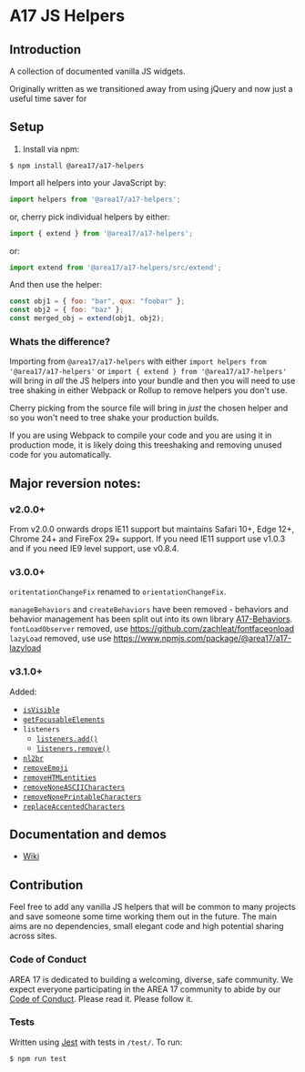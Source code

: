 # A17 JS Helpers

## Introduction

A collection of documented vanilla JS widgets.

Originally written as we transitioned away from using jQuery and now just a useful time saver for


## Setup

1. Install via npm:

```shell
$ npm install @area17/a17-helpers
```

Import all helpers into your JavaScript by:

```JavaScript
import helpers from '@area17/a17-helpers';
```

or, cherry pick individual helpers by either:

```JavaScript
import { extend } from '@area17/a17-helpers';
```

or:

```JavaScript
import extend from '@area17/a17-helpers/src/extend';
```

And then use the helper:

```JavaScript
const obj1 = { foo: "bar", qux: "foobar" };
const obj2 = { foo: "baz" };
const merged_obj = extend(obj1, obj2);
```

### Whats the difference?

Importing from `@area17/a17-helpers` with either `import helpers from '@area17/a17-helpers'` or `import { extend } from '@area17/a17-helpers'` will bring in _all_ the JS helpers into your bundle and then you will need to use tree shaking in either Webpack or Rollup to remove helpers you don't use.

Cherry picking from the source file will bring in _just_ the chosen helper and so you won't need to tree shake your production builds.

If you are using Webpack to compile your code and you are using it in production mode, it is likely doing this treeshaking and removing unused code for you automatically.

## Major reversion notes:

### v2.0.0+

From v2.0.0 onwards drops IE11 support but maintains Safari 10+, Edge 12+, Chrome 24+ and FireFox 29+ support. 
If you need IE11 support use v1.0.3 and if you need IE9 level support, use v0.8.4.

### v3.0.0+

`oritentationChangeFix` renamed to `orientationChangeFix`.

`manageBehaviors` and `createBehaviors` have been removed - behaviors and behavior management has been split out into its own library [A17-Behaviors](https://github.com/area17/a17-behaviors).
`fontLoadObserver` removed, use https://github.com/zachleat/fontfaceonload
`lazyLoad` removed, use use https://www.npmjs.com/package/@area17/a17-lazyload


### v3.1.0+

Added:
* [`isVisible`](https://github.com/area17/a17-behaviors/wiki/isVisible)
* [`getFocusableElements`](https://github.com/area17/a17-behaviors/wiki/getFocusableElements)
* `listeners`
    * [`listeners.add()`](https://github.com/area17/a17-behaviors/wiki/addListener)
    * [`listeners.remove()`](https://github.com/area17/a17-behaviors/wiki/removeListener)
* [`nl2br`](https://github.com/area17/a17-behaviors/wiki/nl2br)
* [`removeEmoji`](https://github.com/area17/a17-behaviors/wiki/removeEmoji)
* [`removeHTMLentities`](https://github.com/area17/a17-behaviors/wiki/removeHTMLentities)
* [`removeNoneASCIICharacters`](https://github.com/area17/a17-behaviors/wiki/removeNoneASCIICharacters)
* [`removeNonePrintableCharacters`](https://github.com/area17/a17-behaviors/wiki/removeNonePrintableCharacters)
* [`replaceAccentedCharacters`](https://github.com/area17/a17-behaviors/wiki/replaceAccentedCharacters)

## Documentation and demos

* [Wiki](https://github.com/area17/js-helpers/wiki)

## Contribution

Feel free to add any vanilla JS helpers that will be common to many projects and save someone some time working them out in the future. The main aims are no dependencies, small elegant code and high potential sharing across sites.

### Code of Conduct

AREA 17 is dedicated to building a welcoming, diverse, safe community. We expect everyone participating in the AREA 17 community to abide by our [Code of Conduct](CODE_OF_CONDUCT.md). Please read it. Please follow it.

### Tests

Written using [Jest](https://jestjs.io/) with tests in `/test/`. 
To run:

```Shell
$ npm run test
```
